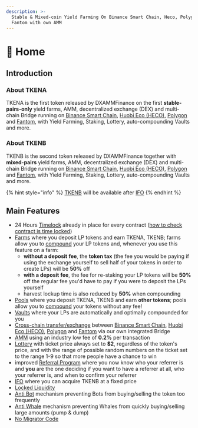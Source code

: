 ```yaml
---
description: >-
  Stable & Mixed-coin Yield Farming On Binance Smart Chain, Heco, Polygon and
  Fantom with own AMM
---
```


# 🏫 Home

## Introduction <a id="introduction"></a>

### About TKENA <a id="about-pantherswap"></a>

TKENA is the first token released by DXAMMFinance on the first **stable-pairs-only** yield farms, AMM, decentralized exchange \(DEX\) and multi-chain Bridge running on [Binance Smart Chain](https://www.binance.org/en/smartChain), [Huobi Eco \(HECO\)](https://www.hecochain.com/en-us/), [Polygon](https://polygon.technology/) and [Fantom](https://fantom.foundation/), with Yield Farming, Staking, Lottery, auto-compounding Vaults and more.

### About TKENB <a id="main-features"></a>

TKENB is the second token released by DXAMMFinance together with **mixed-pairs** yield farms, AMM, decentralized exchange \(DEX\) and multi-chain Bridge running on [Binance Smart Chain](https://www.binance.org/en/smartChain), [Huobi Eco \(HECO\)](https://www.hecochain.com/en-us/), [Polygon](https://polygon.technology/) and [Fantom](https://fantom.foundation/), with Yield Farming, Staking, Lottery, auto-compounding Vaults and more.

{% hint style="info" %}
[TKENB](tokenomics/tkenb.md) will be available after [IFO](features/tkenb-ifo.md)
{% endhint %}

## **Main Features** <a id="main-features"></a>

* 24 Hours [Timelock](security/timelock.md) already in place for every contract \([how to check contract is time locked](https://galaxyfinance.one/how-to-verify-contract-owner-is-timelock.mp4)\)
* [Farms](features/farms-pools-compound.md) where you deposit LP tokens and earn TKENA, TKENB; farms allow you to [compound](features/farms-pools-compound.md) your LP tokens and, whenever you use this feature on a farm:
  * **without a deposit** **fee**, the **token tax** \(the fee you would be paying if using the exchange yourself to sell half of your tokens in order to create LPs\) will be **50%** off
  * **with a deposit** **fee**, the fee for re-staking your LP tokens will be **50%** off the regular fee you'd have to pay if you were to deposit the LPs yourself
  * harvest lockup time is also reduced by **50%** when compounding
* [Pools](features/token-pools.md) where you deposit TKENA, TKENB and earn **other tokens**; pools allow you to [compound](features/farms-pools-compound.md) your tokens without any fee!
* [Vaults](features/vaults-auto-compound.md) where your LPs are automatically and optimally compounded for you
* [Cross-chain transfer/exchange](features/token-bridge.md) between [Binance Smart Chain](https://www.binance.org/en/smartChain), [Huobi Eco \(HECO\)](https://www.hecochain.com/en-us/), [Polygon](https://polygon.technology/) and [Fantom](https://fantom.foundation/) via our own integrated Bridge
* [AMM](features/amm.md) using an industry low fee of **0.2%** per transaction
* [Lottery](features/lottery.md) with ticket price always set to **$2**, regardless of the token's price, and with the range of possible random numbers on the ticket set to the range 1-9 so that more people have a chance to win
* improved [Referral Program](features/referral-program.md) where you now know who your referrer is and **you** are the one deciding if you want to have a referrer at all, who your referrer is, and when to confirm your referrer
* [IFO](features/tkenb-ifo.md) where you can acquire TKENB at a fixed price
* [Locked Liquidity](features/locked-liquidity.md)
* [Anti Bot](features/anti-bot.md) mechanism preventing Bots from buying/selling the token too frequently
* [Anti Whale](features/anti-whale.md) mechanism preventing Whales from quickly buying/selling large amounts \(pump & dump\)
* [No Migrator Code](security/no-migrator-code.md)

